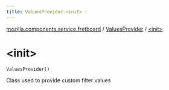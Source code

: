 ```yaml
---
title: ValuesProvider.<init> - 
---
```


[mozilla.components.service.fretboard](../index.html) / [ValuesProvider](index.html) / [&lt;init&gt;](./-init-.html)

# &lt;init&gt;

`ValuesProvider()`

Class used to provide
custom filter values

